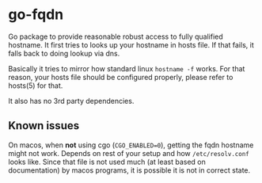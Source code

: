 # go-fqdn

Go package to provide reasonable robust access to fully qualified hostname. It
first tries to looks up your hostname in hosts file. If that fails, it falls
back to doing lookup via dns.

Basically it tries to mirror how standard linux `hostname -f` works. For that
reason, your hosts file should be configured properly, please refer to hosts(5)
for that.

It also has no 3rd party dependencies.

## Known issues

On macos, when **not** using cgo (`CGO_ENABLED=0`), getting the fqdn hostname
might not work. Depends on rest of your setup and how `/etc/resolv.conf` looks
like. Since that file is not used much (at least based on documentation) by
macos programs, it is possible it is not in correct state.
